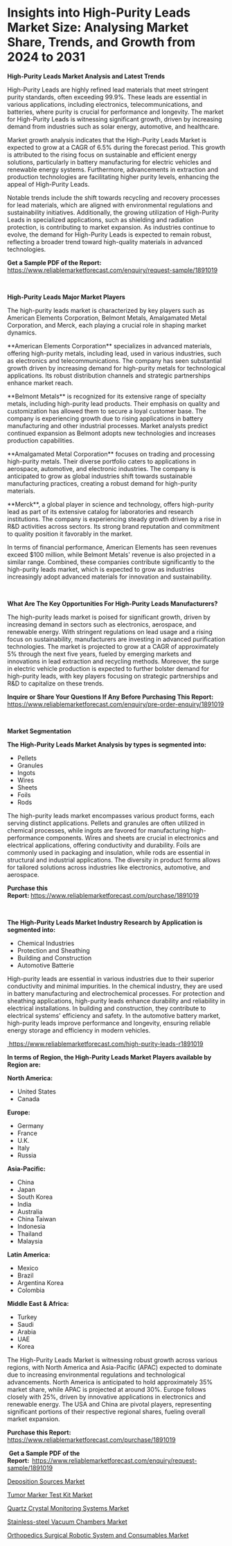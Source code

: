 <p><h1>Insights into High-Purity Leads Market Size: Analysing Market Share, Trends, and Growth from 2024 to 2031</h1></p><p><strong>High-Purity Leads Market Analysis and Latest Trends</strong></p>
<p><p>High-Purity Leads are highly refined lead materials that meet stringent purity standards, often exceeding 99.9%. These leads are essential in various applications, including electronics, telecommunications, and batteries, where purity is crucial for performance and longevity. The market for High-Purity Leads is witnessing significant growth, driven by increasing demand from industries such as solar energy, automotive, and healthcare. </p><p>Market growth analysis indicates that the High-Purity Leads Market is expected to grow at a CAGR of 6.5% during the forecast period. This growth is attributed to the rising focus on sustainable and efficient energy solutions, particularly in battery manufacturing for electric vehicles and renewable energy systems. Furthermore, advancements in extraction and production technologies are facilitating higher purity levels, enhancing the appeal of High-Purity Leads. </p><p>Notable trends include the shift towards recycling and recovery processes for lead materials, which are aligned with environmental regulations and sustainability initiatives. Additionally, the growing utilization of High-Purity Leads in specialized applications, such as shielding and radiation protection, is contributing to market expansion. As industries continue to evolve, the demand for High-Purity Leads is expected to remain robust, reflecting a broader trend toward high-quality materials in advanced technologies.</p></p>
<p><strong>Get a Sample PDF of the Report:&nbsp;</strong> <a href="https://www.reliablemarketforecast.com/enquiry/request-sample/1891019?utm_campaign=1569&utm_medium=2&utm_source=Github&utm_content=ia&utm_term=24102024&utm_id=high-purity-leads">https://www.reliablemarketforecast.com/enquiry/request-sample/1891019</a></p>
<p>&nbsp;</p>
<p><strong>High-Purity Leads Major Market Players</strong></p>
<p><p>The high-purity leads market is characterized by key players such as American Elements Corporation, Belmont Metals, Amalgamated Metal Corporation, and Merck, each playing a crucial role in shaping market dynamics.</p><p>**American Elements Corporation** specializes in advanced materials, offering high-purity metals, including lead, used in various industries, such as electronics and telecommunications. The company has seen substantial growth driven by increasing demand for high-purity metals for technological applications. Its robust distribution channels and strategic partnerships enhance market reach.</p><p>**Belmont Metals** is recognized for its extensive range of specialty metals, including high-purity lead products. Their emphasis on quality and customization has allowed them to secure a loyal customer base. The company is experiencing growth due to rising applications in battery manufacturing and other industrial processes. Market analysts predict continued expansion as Belmont adopts new technologies and increases production capabilities.</p><p>**Amalgamated Metal Corporation** focuses on trading and processing high-purity metals. Their diverse portfolio caters to applications in aerospace, automotive, and electronic industries. The company is anticipated to grow as global industries shift towards sustainable manufacturing practices, creating a robust demand for high-purity materials.</p><p>**Merck**, a global player in science and technology, offers high-purity lead as part of its extensive catalog for laboratories and research institutions. The company is experiencing steady growth driven by a rise in R&D activities across sectors. Its strong brand reputation and commitment to quality position it favorably in the market.</p><p>In terms of financial performance, American Elements has seen revenues exceed $100 million, while Belmont Metals' revenue is also projected in a similar range. Combined, these companies contribute significantly to the high-purity leads market, which is expected to grow as industries increasingly adopt advanced materials for innovation and sustainability.</p></p>
<p>&nbsp;</p>
<p><strong>What Are The Key Opportunities For High-Purity Leads Manufacturers?</strong></p>
<p><p>The high-purity leads market is poised for significant growth, driven by increasing demand in sectors such as electronics, aerospace, and renewable energy. With stringent regulations on lead usage and a rising focus on sustainability, manufacturers are investing in advanced purification technologies. The market is projected to grow at a CAGR of approximately 5% through the next five years, fueled by emerging markets and innovations in lead extraction and recycling methods. Moreover, the surge in electric vehicle production is expected to further bolster demand for high-purity leads, with key players focusing on strategic partnerships and R&D to capitalize on these trends.</p></p>
<p><strong>Inquire or Share Your Questions If Any Before Purchasing This Report:</strong> <a href="https://www.reliablemarketforecast.com/enquiry/pre-order-enquiry/1891019?utm_campaign=1569&utm_medium=2&utm_source=Github&utm_content=ia&utm_term=24102024&utm_id=high-purity-leads">https://www.reliablemarketforecast.com/enquiry/pre-order-enquiry/1891019</a></p>
<p>&nbsp;</p>
<p><strong>Market Segmentation</strong></p>
<p><strong>The High-Purity Leads Market Analysis by types is segmented into:</strong></p>
<p><ul><li>Pellets</li><li>Granules</li><li>Ingots</li><li>Wires</li><li>Sheets</li><li>Foils</li><li>Rods</li></ul></p>
<p><p>The high-purity leads market encompasses various product forms, each serving distinct applications. Pellets and granules are often utilized in chemical processes, while ingots are favored for manufacturing high-performance components. Wires and sheets are crucial in electronics and electrical applications, offering conductivity and durability. Foils are commonly used in packaging and insulation, while rods are essential in structural and industrial applications. The diversity in product forms allows for tailored solutions across industries like electronics, automotive, and aerospace.</p></p>
<p><strong>Purchase this Report:&nbsp;</strong><a href="https://www.reliablemarketforecast.com/purchase/1891019?utm_campaign=1569&utm_medium=2&utm_source=Github&utm_content=ia&utm_term=24102024&utm_id=high-purity-leads">https://www.reliablemarketforecast.com/purchase/1891019</a></p>
<p>&nbsp;</p>
<p><strong>The High-Purity Leads Market Industry Research by Application is segmented into:</strong></p>
<p><ul><li>Chemical Industries</li><li>Protection and Sheathing</li><li>Building and Construction</li><li>Automotive Batterie</li></ul></p>
<p><p>High-purity leads are essential in various industries due to their superior conductivity and minimal impurities. In the chemical industry, they are used in battery manufacturing and electrochemical processes. For protection and sheathing applications, high-purity leads enhance durability and reliability in electrical installations. In building and construction, they contribute to electrical systems' efficiency and safety. In the automotive battery market, high-purity leads improve performance and longevity, ensuring reliable energy storage and efficiency in modern vehicles.</p></p>
<p><a href="https://www.reliablemarketforecast.com/high-purity-leads-r1891019?utm_campaign=1569&utm_medium=2&utm_source=Github&utm_content=ia&utm_term=24102024&utm_id=high-purity-leads">&nbsp;https://www.reliablemarketforecast.com/high-purity-leads-r1891019</a></p>
<p><strong>In terms of Region, the High-Purity Leads Market Players available by Region are:</strong></p>
<p>
    <p> <strong> North America: </strong>
        <ul>
            <li>United States</li>
            <li>Canada</li>
        </ul>
        </p> 
    <p> <strong> Europe: </strong>
        <ul>
            <li>Germany</li>
            <li>France</li>
            <li>U.K.</li>
            <li>Italy</li>
            <li>Russia</li>
        </ul>
        </p> 
    <p> <strong> Asia-Pacific: </strong>
        <ul>
            <li>China</li>
            <li>Japan</li>
            <li>South Korea</li>
            <li>India</li>
            <li>Australia</li>
            <li>China Taiwan</li>
            <li>Indonesia</li>
            <li>Thailand</li>
            <li>Malaysia</li>
        </ul>
        </p> 
    <p> <strong> Latin America: </strong>
        <ul>
            <li>Mexico</li>
            <li>Brazil</li>
            <li>Argentina Korea</li>
            <li>Colombia</li>
        </ul>
        </p> 
    <p> <strong> Middle East & Africa: </strong>
        <ul>
            <li>Turkey</li>
            <li>Saudi</li>
            <li>Arabia</li>
            <li>UAE</li>
            <li>Korea</li>
        </ul>
    </p>
    </p>
<p><p>The High-Purity Leads Market is witnessing robust growth across various regions, with North America and Asia-Pacific (APAC) expected to dominate due to increasing environmental regulations and technological advancements. North America is anticipated to hold approximately 35% market share, while APAC is projected at around 30%. Europe follows closely with 25%, driven by innovative applications in electronics and renewable energy. The USA and China are pivotal players, representing significant portions of their respective regional shares, fueling overall market expansion.</p></p>
<p><strong>Purchase this Report: </strong><a href="https://www.reliablemarketforecast.com/purchase/1891019?utm_campaign=1569&utm_medium=2&utm_source=Github&utm_content=ia&utm_term=24102024&utm_id=high-purity-leads">https://www.reliablemarketforecast.com/purchase/1891019</a></p>
<p>&nbsp;<strong>Get a Sample PDF of the Report:&nbsp;&nbsp;</strong><a href="https://www.reliablemarketforecast.com/enquiry/request-sample/1891019?utm_campaign=1569&utm_medium=2&utm_source=Github&utm_content=ia&utm_term=24102024&utm_id=high-purity-leads">https://www.reliablemarketforecast.com/enquiry/request-sample/1891019</a></p>
<p><strong></strong></p>
<p><p><a href="https://www.linkedin.com/pulse/sustainability-trends-deposition-sources-industry-market-implications-szzhf?utm_campaign=1569&utm_medium=2&utm_source=Github&utm_content=ia&utm_term=24102024&utm_id=high-purity-leads">Deposition Sources Market</a></p><p><a href="https://www.linkedin.com/pulse/evaluating-tumor-marker-test-kit-market-trends-growth-opportunities-ohqhf?utm_campaign=1569&utm_medium=2&utm_source=Github&utm_content=ia&utm_term=24102024&utm_id=high-purity-leads">Tumor Marker Test Kit Market</a></p><p><a href="https://www.linkedin.com/pulse/global-perspectives-quartz-crystal-monitoring-systems-market-qiuxf?utm_campaign=1569&utm_medium=2&utm_source=Github&utm_content=ia&utm_term=24102024&utm_id=high-purity-leads">Quartz Crystal Monitoring Systems Market</a></p><p><a href="https://www.linkedin.com/pulse/stainless-steel-vacuum-chambers-market-size-share-competitive-j6k9f?utm_campaign=1569&utm_medium=2&utm_source=Github&utm_content=ia&utm_term=24102024&utm_id=high-purity-leads">Stainless-steel Vacuum Chambers Market</a></p><p><a href="https://www.linkedin.com/pulse/insights-orthopedics-surgical-robotic-system-consumables-dzwaf?utm_campaign=1569&utm_medium=2&utm_source=Github&utm_content=ia&utm_term=24102024&utm_id=high-purity-leads">Orthopedics Surgical Robotic System and Consumables Market</a></p></p>